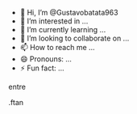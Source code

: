 - 👋 Hi, I’m @Gustavobatata963
- 👀 I’m interested in ...
- 🌱 I’m currently learning ...
- 💞️ I’m looking to collaborate on ...
- 📫 How to reach me ...
- 😄 Pronouns: ...
- ⚡ Fun fact: ...

<!---
Gustavobatata963/Gustavobatata963 is a ✨ special ✨ repository because its `README.md` (this file) appears on your GitHub profile.
You can click the Preview link to take a look at your changes.
---> entre
.ftan

